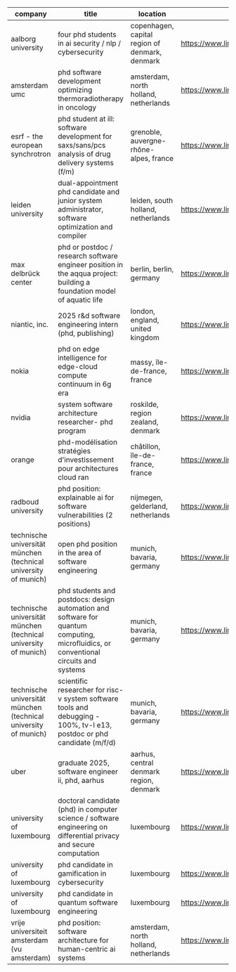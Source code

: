 |company|title|location|link|
|---|---|---|---|
|aalborg university|four phd students in ai security / nlp / cybersecurity|copenhagen, capital region of denmark, denmark|https://www.linkedin.com/jobs/view/4207356300|
|amsterdam umc|phd software development optimizing thermoradiotherapy in oncology|amsterdam, north holland, netherlands|https://www.linkedin.com/jobs/view/4206091647|
|esrf - the european synchrotron|phd student at ill: software development for saxs/sans/pcs analysis of drug delivery systems (f/m)|grenoble, auvergne-rhône-alpes, france|https://www.linkedin.com/jobs/view/4193180223|
|leiden university|dual-appointment phd candidate and junior system administrator, software optimization and compiler|leiden, south holland, netherlands|https://www.linkedin.com/jobs/view/4162710305|
|max delbrück center|phd or postdoc / research software engineer position in the aqqua project: building a foundation model of aquatic life|berlin, berlin, germany|https://www.linkedin.com/jobs/view/4196277451|
|niantic, inc.|2025 r&d software engineering intern (phd, publishing)|london, england, united kingdom|https://www.linkedin.com/jobs/view/4193271143|
|nokia|phd on edge intelligence for edge-cloud compute continuum in 6g era|massy, île-de-france, france|https://www.linkedin.com/jobs/view/4185606808|
|nvidia|system software architecture researcher- phd program|roskilde, region zealand, denmark|https://www.linkedin.com/jobs/view/4206279648|
|orange|phd-modélisation stratégies d'investissement pour architectures cloud ran|châtillon, île-de-france, france|https://www.linkedin.com/jobs/view/4204842978|
|radboud university|phd position: explainable ai for software vulnerabilities (2 positions)|nijmegen, gelderland, netherlands|https://www.linkedin.com/jobs/view/4194474386|
|technische universität münchen (technical university of munich)|open phd position in the area of software engineering|munich, bavaria, germany|https://www.linkedin.com/jobs/view/4199708996|
|technische universität münchen (technical university of munich)|phd students and postdocs: design automation and software for quantum computing, microfluidics, or conventional circuits and systems|munich, bavaria, germany|https://www.linkedin.com/jobs/view/4199710903|
|technische universität münchen (technical university of munich)|scientific researcher for risc-v system software tools and debugging - 100%, tv-l e13, postdoc or phd candidate (m/f/d)|munich, bavaria, germany|https://www.linkedin.com/jobs/view/4202178125|
|uber|graduate 2025, software engineer ii, phd, aarhus|aarhus, central denmark region, denmark|https://www.linkedin.com/jobs/view/4196705852|
|university of luxembourg|doctoral candidate (phd) in computer science / software engineering on differential privacy and secure computation|luxembourg|https://www.linkedin.com/jobs/view/4125871552|
|university of luxembourg|phd candidate in gamification in cybersecurity|luxembourg|https://www.linkedin.com/jobs/view/4079203049|
|university of luxembourg|phd candidate in quantum software engineering|luxembourg|https://www.linkedin.com/jobs/view/4078636832|
|vrije universiteit amsterdam (vu amsterdam)|phd position: software architecture for human-centric ai systems|amsterdam, north holland, netherlands|https://www.linkedin.com/jobs/view/4202617912|